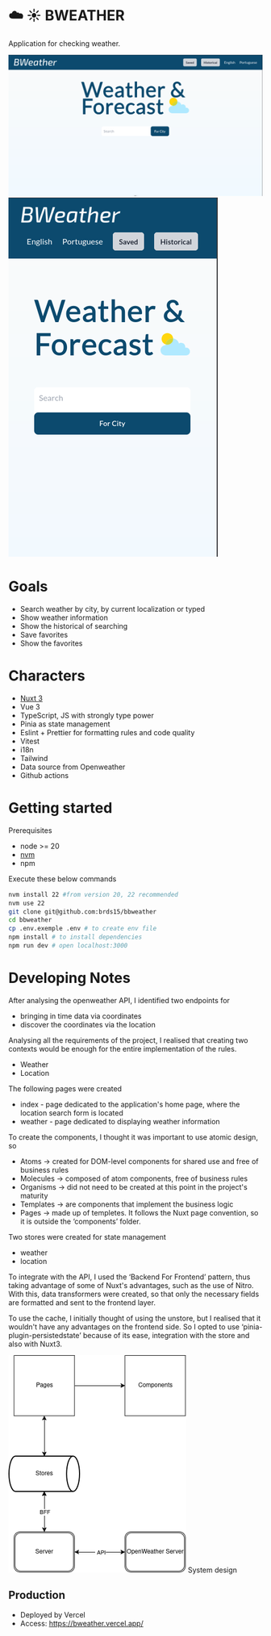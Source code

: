 # ☁️ ☀️ BWEATHER

Application for checking weather.

![home](screenshots/print.png)
![home](screenshots/print-mobile.png)

# Goals

- Search weather by city, by current localization or typed
- Show weather information
- Show the historical of searching
- Save favorites
- Show the favorites

# Characters

- [Nuxt 3](https://nuxt.com/docs/getting-started/introduction)
- Vue 3
- TypeScript, JS with strongly type power
- Pinia as state management
- Eslint + Prettier for formatting rules and code quality
- Vitest
- i18n
- Tailwind
- Data source from Openweather
- Github actions

# Getting started

Prerequisites

- node >= 20
- [nvm](https://github.com/nvm-sh/nvm)
- npm

Execute these below commands

```sh
nvm install 22 #from version 20, 22 recommended
nvm use 22
git clone git@github.com:brds15/bbweather
cd bbweather
cp .env.exemple .env # to create env file
npm install # to install dependencies
npm run dev # open localhost:3000
```

# Developing Notes

After analysing the openweather API, I identified two endpoints for

- bringing in time data via coordinates
- discover the coordinates via the location

Analysing all the requirements of the project, I realised that creating two contexts would be enough for the entire implementation of the rules.

- Weather
- Location

The following pages were created

- index - page dedicated to the application's home page, where the location search form is located
- weather - page dedicated to displaying weather information

To create the components, I thought it was important to use atomic design, so

- Atoms -> created for DOM-level components for shared use and free of business rules
- Molecules -> composed of atom components, free of business rules
- Organisms -> did not need to be created at this point in the project's maturity
- Templates -> are components that implement the business logic
- Pages -> made up of templetes. It follows the Nuxt page convention, so it is outside the ‘components’ folder.

Two stores were created for state management

- weather
- location

To integrate with the API, I used the ‘Backend For Frontend’ pattern, thus taking advantage of some of Nuxt's advantages, such as the use of Nitro.
With this, data transformers were created, so that only the necessary fields are formatted and sent to the frontend layer.

To use the cache, I initially thought of using the unstore, but I realised that it wouldn't have any advantages on the frontend side. So I opted to use ‘pinia-plugin-persistedstate’ because of its ease, integration with the store and also with Nuxt3.

![system-design](screenshots/system-design.png)
System design

## Production

- Deployed by Vercel
- Access: https://bweather.vercel.app/
